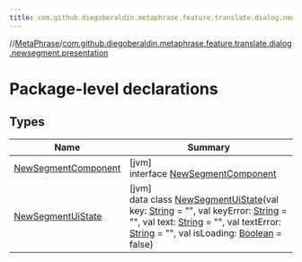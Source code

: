 ```yaml
---
title: com.github.diegoberaldin.metaphrase.feature.translate.dialog.newsegment.presentation
---
```

//[MetaPhrase](../../index.html)/[com.github.diegoberaldin.metaphrase.feature.translate.dialog.newsegment.presentation](index.html)



# Package-level declarations



## Types


| Name | Summary |
|---|---|
| [NewSegmentComponent](-new-segment-component/index.html) | [jvm]<br>interface [NewSegmentComponent](-new-segment-component/index.html) |
| [NewSegmentUiState](-new-segment-ui-state/index.html) | [jvm]<br>data class [NewSegmentUiState](-new-segment-ui-state/index.html)(val key: [String](https://kotlinlang.org/api/latest/jvm/stdlib/kotlin/-string/index.html) = &quot;&quot;, val keyError: [String](https://kotlinlang.org/api/latest/jvm/stdlib/kotlin/-string/index.html) = &quot;&quot;, val text: [String](https://kotlinlang.org/api/latest/jvm/stdlib/kotlin/-string/index.html) = &quot;&quot;, val textError: [String](https://kotlinlang.org/api/latest/jvm/stdlib/kotlin/-string/index.html) = &quot;&quot;, val isLoading: [Boolean](https://kotlinlang.org/api/latest/jvm/stdlib/kotlin/-boolean/index.html) = false) |

